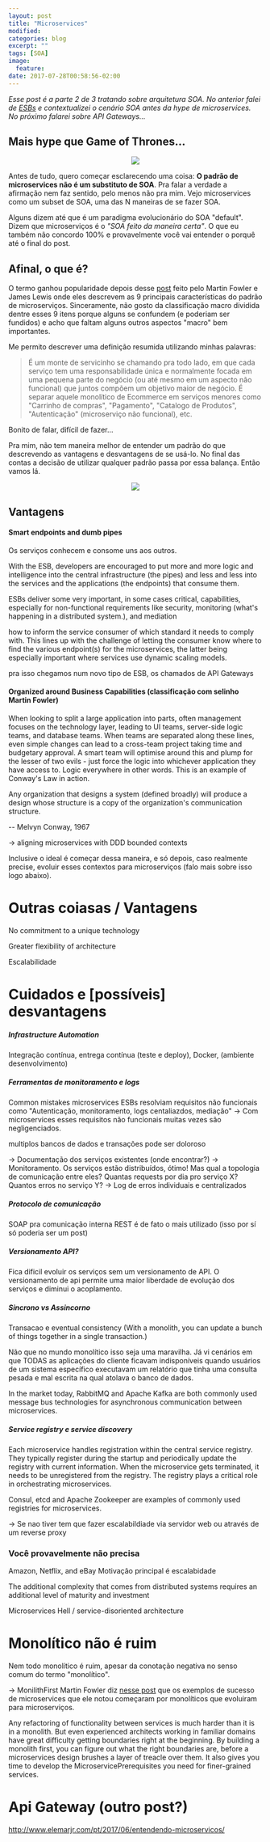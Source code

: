 ```yaml
---
layout: post
title: "Microservices"
modified:
categories: blog
excerpt: ""
tags: [SOA]
image:
  feature:
date: 2017-07-28T00:58:56-02:00
---
```


*Esse post é a parte 2 de 3 tratando sobre arquitetura SOA. No anterior falei de [ESBs](www.fabriciorissetto.com/blog/ESBs/) e contextualizei o cenário SOA antes da hype de microservices. No próximo falarei sobre API Gateways...*

## Mais hype que Game of Thrones...

<div style="text-align:center">
  <img style="text-align: center;" src="{{ site.url }}/images/2017-07-28-microservices/one-does-not-microservice.jpg">
</div>

Antes de tudo, quero começar esclarecendo uma coisa: **O padrão de microservices não é um substituto de SOA**. Pra falar a verdade a afirmação nem faz sentido, pelo menos não pra mim. Vejo microservices como um subset de SOA, uma das N maneiras de se fazer SOA.

Alguns dizem até que é um paradigma evolucionário do SOA "default". Dizem que microserviços é o *"SOA feito da maneira certa"*. O que eu também não concordo 100% e provavelmente você vai entender o porquê até o final do post.

## Afinal, o que é?

O termo ganhou popularidade depois desse [post](http://martinfowler.com/articles/microservices.html) feito pelo Martin Fowler e James Lewis onde eles descrevem as 9 principais características do padrão de microserviços. Sinceramente, não gosto da classificação macro dividida dentre esses 9 itens porque alguns se confundem (e poderiam ser fundidos) e acho que faltam alguns outros aspectos "macro" bem importantes. 

Me permito descrever uma definição resumida utilizando minhas palavras:

> É um monte de servicinho se chamando pra todo lado, em que cada serviço tem uma responsabilidade única e normalmente focada em uma pequena parte do negócio (ou até mesmo em um aspecto não funcional) que juntos compõem um objetivo maior de negócio. É separar aquele monolítico de Ecommerce em serviços menores como "Carrinho de compras", "Pagamento", "Catalogo de Produtos", "Autenticação" (microserviço não funcional), etc. 

Bonito de falar, difícil de fazer...

Pra mim, não tem maneira melhor de entender um padrão do que descrevendo as vantagens e desvantagens de se usá-lo. No final das contas a decisão de utilizar qualquer padrão passa por essa balança. Então vamos lá.

<div style="text-align:center">
  <img style="text-align: center;" src="{{ site.url }}/images/2017-07-28-microservices/pros-cons.png">
</div>


## Vantagens

#### Smart endpoints and dumb pipes

Os serviços conhecem e consome uns aos outros. 

With the ESB, developers are encouraged to put more and more logic and intelligence into the central infrastructure (the pipes) and less and less into the services and the applications (the endpoints) that consume them. 

ESBs deliver some very important, in some cases critical, capabilities, especially for non-functional requirements like security, monitoring (what's happening in a distributed system.), and mediation

how to inform the service consumer of which standard it needs to comply with. This lines up with the challenge of letting the consumer know where to find the various endpoint(s) for the microservices, the latter being especially important where services use dynamic scaling models.

pra isso chegamos num novo tipo de ESB, os chamados de API Gateways

#### Organized around Business Capabilities (classificação com selinho Martin Fowler)

When looking to split a large application into parts, often management focuses on the technology layer, leading to UI teams, server-side logic teams, and database teams. When teams are separated along these lines, even simple changes can lead to a cross-team project taking time and budgetary approval. A smart team will optimise around this and plump for the lesser of two evils - just force the logic into whichever application they have access to. Logic everywhere in other words. This is an example of Conway's Law in action.

Any organization that designs a system (defined broadly) will produce a design whose structure is a copy of the organization's communication structure.

-- Melvyn Conway, 1967

-> aligning microservices with DDD bounded contexts

Inclusive o ideal é começar dessa maneira, e só depois, caso realmente precise, evoluir esses contextos para microserviços (falo mais sobre isso logo abaixo). 

# Outras coiasas / Vantagens

No commitment to a unique technology

Greater flexibility of architecture

Escalabilidade

# Cuidados e [possíveis] desvantagens

##### Infrastructure Automation

Integração contínua, entrega contínua (teste e deploy), Docker,
(ambiente desenvolvimento)

##### Ferramentas de monitoramento e logs
Common mistakes microservices
    ESBs resolviam requisitos não funcionais como "Autenticação, monitoramento, logs centaliazdos, mediação"
-> Com microservices esses requisitos não funcionais muitas vezes são negligenciados.

multiplos bancos de dados e transações pode ser doloroso

-> Documentação dos serviços existentes (onde encontrar?)
-> Monitoramento. Os serviços estão distribuídos, ótimo! Mas qual a topologia de comunicação entre eles? Quantas requests por dia pro serviço X? Quantos erros no serviço Y?
-> Log de erros individuais e centralizados

##### Protocolo de comunicação
  SOAP pra comunicação interna
  REST é de fato o mais utilizado (isso por sí só poderia ser um post)

##### Versionamento API?
Fica dificil evoluir os serviços sem um versionamento de API. O versionamento de api permite uma maior liberdade de evolução dos serviços e diminui o acoplamento.

##### Sincrono vs Assincorno

Transacao e eventual consistency (With a monolith, you can update a bunch of things together in a single transaction.)

Não que no mundo monolítico isso seja uma maravilha. Já vi cenários em que TODAS as aplicações do cliente ficavam indisponíveis quando usuários de um sistema específico executavam um relatório que tinha uma consulta pesada e mal escrita na qual atolava o banco de dados. 

In the market today, RabbitMQ and Apache Kafka are both commonly used message bus technologies for asynchronous communication between microservices.

##### Service registry e service discovery
Each microservice handles registration within the central service registry. They typically register during the startup and periodically update the registry with current information. When the microservice gets terminated, it needs to be unregistered from the registry. The registry plays a critical role in orchestrating microservices.

Consul, etcd and Apache Zookeeper are examples of commonly used registries for microservices. 

-> Se nao tiver tem que fazer escalabildiade via servidor web ou através de um reverse proxy


### Você provavelmente não precisa
Amazon, Netflix, and eBay
Motivação principal é escalabidade

The additional complexity that comes from distributed systems requires an additional level of maturity and investment

Microservices Hell / service-disoriented architecture

# Monolítico não é ruim
Nem todo monolítico é ruim, apesar da conotação negativa no senso comum do termo "monolítico".

-> MonilithFirst
Martin Fowler diz [nesse post](https://martinfowler.com/bliki/MonolithFirst.html) que os exemplos de sucesso de microservices que ele notou começaram por monolíticos que evoluiram para microserviços. 

Any refactoring of functionality between services is much harder than it is in a monolith. But even experienced architects working in familiar domains have great difficulty getting boundaries right at the beginning. By building a monolith first, you can figure out what the right boundaries are, before a microservices design brushes a layer of treacle over them. It also gives you time to develop the MicroservicePrerequisites you need for finer-grained services.  


# Api Gateway (outro post?)

http://www.elemarjr.com/pt/2017/06/entendendo-microservicos/